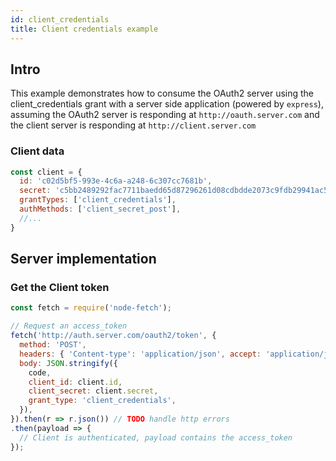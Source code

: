 ```yaml
---
id: client_credentials
title: Client credentials example
---
```


## Intro

This example demonstrates how to consume the OAuth2 server using the client_credentials grant with a server side application (powered by `express`), assuming the OAuth2 server is responding at `http://oauth.server.com` and the client server is responding at `http://client.server.com`

### Client data

```js
const client = {
  id: 'c02d5bf5-993e-4c6a-a248-6c307cc7681b',
  secret: 'c5bb2489292fac7711baedd65d87296261d08cdbdde2073c9fdb29941ac5446a',
  grantTypes: ['client_credentials'],
  authMethods: ['client_secret_post'],
  //...
}
```

## Server implementation

### Get the Client token

```js
const fetch = require('node-fetch');

// Request an access_token
fetch('http://auth.server.com/oauth2/token', {
  method: 'POST',
  headers: { 'Content-type': 'application/json', accept: 'application/json' },
  body: JSON.stringify({
    code,
    client_id: client.id,
    client_secret: client.secret,
    grant_type: 'client_credentials',
  }),
}).then(r => r.json()) // TODO handle http errors
.then(payload => {
  // Client is authenticated, payload contains the access_token
});
```
